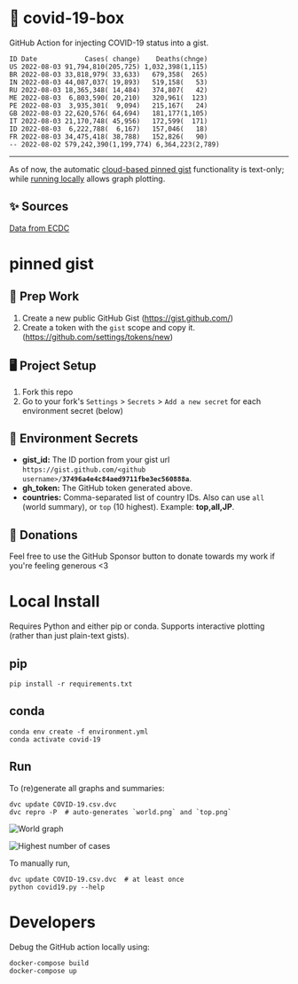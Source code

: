 # 🏥 covid-19-box

GitHub Action for injecting COVID-19 status into a gist.

```
ID Date            Cases( change)    Deaths(chnge)
US 2022-08-03 91,794,810(205,725) 1,032,398(1,115)
BR 2022-08-03 33,818,979( 33,633)   679,358(  265)
IN 2022-08-03 44,087,037( 19,893)   519,158(   53)
RU 2022-08-03 18,365,348( 14,484)   374,807(   42)
ME 2022-08-03  6,803,590( 20,210)   320,961(  123)
PE 2022-08-03  3,935,301(  9,094)   215,167(   24)
GB 2022-08-03 22,620,576( 64,694)   181,177(1,105)
IT 2022-08-03 21,170,748( 45,956)   172,599(  171)
ID 2022-08-03  6,222,788(  6,167)   157,046(   18)
FR 2022-08-03 34,475,418( 38,788)   152,826(   90)
-- 2022-08-02 579,242,390(1,199,774) 6,364,223(2,789)
```

---

As of now, the automatic [cloud-based pinned gist](#pinned-gist) functionality is text-only;
while [running locally](#local-install) allows graph plotting.

## ✨ Sources

[Data from ECDC](https://www.ecdc.europa.eu/en/publications-data/download-todays-data-geographic-distribution-covid-19-cases-worldwide)

# pinned gist

## 🎒 Prep Work
1. Create a new public GitHub Gist (https://gist.github.com/)
1. Create a token with the `gist` scope and copy it. (https://github.com/settings/tokens/new)

## 🖥 Project Setup
1. Fork this repo
1. Go to your fork's `Settings` > `Secrets` > `Add a new secret` for each environment secret (below)

## 🤫 Environment Secrets
- **gist_id:** The ID portion from your gist url `https://gist.github.com/<github username>/`**`37496a4e4c84aed9711fbe3ec560888a`**.
- **gh_token:** The GitHub token generated above.
- **countries:** Comma-separated list of country IDs. Also can use `all` (world summary), or `top` (10 highest). Example: **top,all,JP**.

## 💸 Donations

Feel free to use the GitHub Sponsor button to donate towards my work if you're feeling generous <3

# Local Install

Requires Python and either pip or conda. Supports interactive plotting (rather than just plain-text gists).

## pip

```
pip install -r requirements.txt
```

## conda

```
conda env create -f environment.yml
conda activate covid-19
```

## Run

To (re)generate all graphs and summaries:

```
dvc update COVID-19.csv.dvc
dvc repro -P  # auto-generates `world.png` and `top.png`
```

![World graph](world.png)

![Highest number of cases](top.png)

To manually run,

```
dvc update COVID-19.csv.dvc  # at least once
python covid19.py --help
```

# Developers

Debug the GitHub action locally using:

```
docker-compose build
docker-compose up
```
